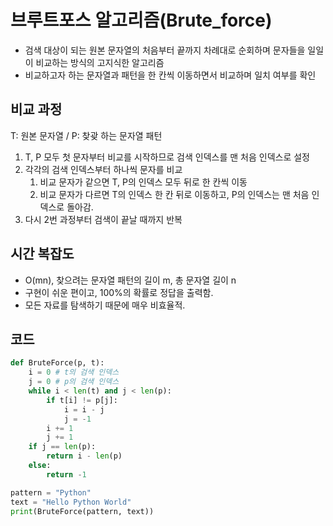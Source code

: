 # 브루트포스 알고리즘(Brute_force)
- 검색 대상이 되는 원본 문자열의 처음부터 끝까지 차례대로 순회하며 문자들을 일일이 비교하는 방식의 고지식한 알고리즘
- 비교하고자 하는 문자열과 패턴을 한 칸씩 이동하면서 비교하며 일치 여부를 확인

## 비교 과정
T: 원본 문자열 / P: 찾괒 하는 문자열 패턴  
1. T, P 모두 첫 문자부터 비교를 시작하므로 검색 인덱스를 맨 처음 인덱스로 설정
2. 각각의 검색 인덱스부터 하나씩 문자를 비교
    1. 비교 문자가 같으면 T, P의 인덱스 모두 뒤로 한 칸씩 이동
    2. 비교 문자가 다르면 T의 인덱스 한 칸 뒤로 이동하고, P의 인덱스는 맨 처음 인덱스로 돌아감.
3. 다시 2번 과정부터 검색이 끝날 때까지 반복

## 시간 복잡도
- O(mn), 찾으려는 문자열 패턴의 길이 m, 총 문자열 길이 n
- 구현이 쉬운 편이고, 100%의 확률로 정답을 출력함.
- 모든 자료를 탐색하기 때문에 매우 비효율적.

## 코드
````python
def BruteForce(p, t):
    i = 0 # t의 검색 인덱스
    j = 0 # p의 검색 인덱스
    while i < len(t) and j < len(p):
        if t[i] != p[j]:
            i = i - j
            j = -1
        i += 1
        j += 1
    if j == len(p):
        return i - len(p)
    else:
        return -1

pattern = "Python"
text = "Hello Python World"
print(BruteForce(pattern, text))

````